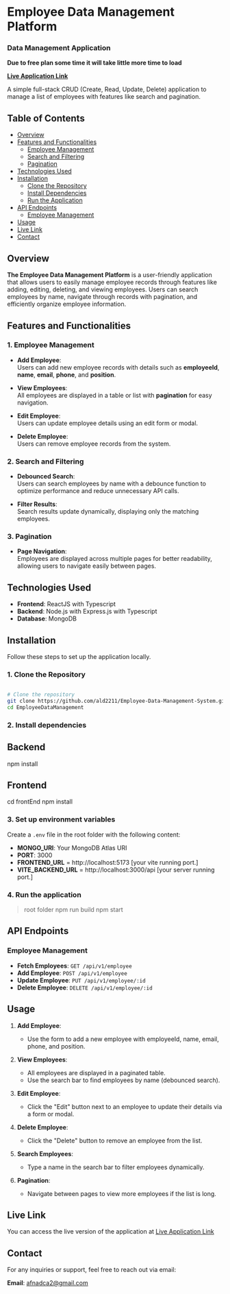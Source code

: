 # Employee Data Management Platform

### Data Management Application

**Due to free plan some time it will take little more time to load**

[**Live Application Link**](https://employee-data-management-system.onrender.com/)

A simple full-stack CRUD (Create, Read, Update, Delete) application to manage a list of employees with features like search and pagination.

## Table of Contents

- [Overview](#overview)
- [Features and Functionalities](#features-and-functionalities)
  - [Employee Management](#1-employee-management)
  - [Search and Filtering](#2-search-and-filtering)
  - [Pagination](#3-pagination)
- [Technologies Used](#technologies-used)
- [Installation](#installation)
  - [Clone the Repository](#1-clone-the-repository)
  - [Install Dependencies](#2-install-dependencies)
  - [Run the Application](#3-run-the-application)
- [API Endpoints](#api-endpoints)
  - [Employee Management](#employee-management)
- [Usage](#usage)
- [Live Link](#live-link)
- [Contact](#contact)


## Overview

**The Employee Data Management Platform** is a user-friendly application that allows users to easily manage employee records through features like adding, editing, deleting, and viewing employees. Users can search employees by name, navigate through records with pagination, and efficiently organize employee information.

## Features and Functionalities

### 1. Employee Management

- **Add Employee**:  
  Users can add new employee records with details such as **employeeId**, **name**, **email**, **phone**, and **position**.

- **View Employees**:  
  All employees are displayed in a table or list with **pagination** for easy navigation.

- **Edit Employee**:  
  Users can update employee details using an edit form or modal.

- **Delete Employee**:  
  Users can remove employee records from the system.

### 2. Search and Filtering

- **Debounced Search**:  
  Users can search employees by name with a debounce function to optimize performance and reduce unnecessary API calls.

- **Filter Results**:  
  Search results update dynamically, displaying only the matching employees.

### 3. Pagination

- **Page Navigation**:  
  Employees are displayed across multiple pages for better readability, allowing users to navigate easily between pages.


## Technologies Used

- **Frontend**: ReactJS with Typescript
- **Backend**: Node.js with Express.js with Typescript
- **Database**: MongoDB

## Installation

Follow these steps to set up the application locally.

### 1. Clone the Repository

```bash

# Clone the repository
git clone https://github.com/ald2211/Employee-Data-Management-System.git
cd EmployeeDataManagement

```

### 2. Install dependencies

## Backend
npm install

## Frontend
cd frontEnd
npm install

### 3. Set up environment variables

Create a `.env` file in the root folder with the following content:

- **MONGO_URI**: Your MongoDB Atlas URI
- **PORT**: 3000
- **FRONTEND_URL** = http://localhost:5173 [your vite running port.]
- **VITE_BACKEND_URL** = http://localhost:3000/api [your server running port.]



### 4. Run the application

>root folder
npm run build
npm start

## API Endpoints

### Employee Management
- **Fetch Employees**: `GET /api/v1/employee`  
- **Add Employee**: `POST /api/v1/employee`  
- **Update Employee**: `PUT /api/v1/employee/:id`  
- **Delete Employee**: `DELETE /api/v1/employee/:id`  

## Usage

1. **Add Employee**:  
   - Use the form to add a new employee with employeeId, name, email, phone, and position.

2. **View Employees**:  
   - All employees are displayed in a paginated table.  
   - Use the search bar to find employees by name (debounced search).

3. **Edit Employee**:  
   - Click the "Edit" button next to an employee to update their details via a form or modal.

4. **Delete Employee**:  
   - Click the "Delete" button to remove an employee from the list.

5. **Search Employees**:  
   - Type a name in the search bar to filter employees dynamically.

6. **Pagination**:  
   - Navigate between pages to view more employees if the list is long.



## Live Link

You can access the live version of the application at [Live Application Link](https://employee-data-management-system.onrender.com/)


## Contact

For any inquiries or support, feel free to reach out via email:

**Email**: [afnadca2@gmail.com](mailto:afnadca2@gmail.com)

